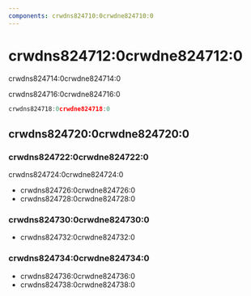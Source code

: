 ```yaml
---
components: crwdns824710:0crwdne824710:0
---
```

# crwdns824712:0crwdne824712:0

<p class="description">crwdns824714:0crwdne824714:0</p>

crwdns824716:0crwdne824716:0

```jsx
crwdns824718:0crwdne824718:0
```

## crwdns824720:0crwdne824720:0

### crwdns824722:0crwdne824722:0

crwdns824724:0crwdne824724:0

- crwdns824726:0crwdne824726:0
- crwdns824728:0crwdne824728:0

### crwdns824730:0crwdne824730:0

- crwdns824732:0crwdne824732:0

### crwdns824734:0crwdne824734:0

- crwdns824736:0crwdne824736:0
- crwdns824738:0crwdne824738:0